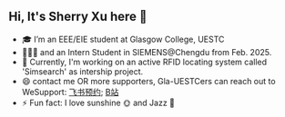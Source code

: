 ## Hi, It's Sherry Xu here 👋

<!--
**XU1hE/XU1hE** is a ✨ _special_ ✨ repository because its `README.md` (this file) appears on your GitHub profile.

Here are some ideas to get you started:

- 🔭 I’m currently working on ...
- 🌱 I’m currently learning ...
- 👯 I’m looking to collaborate on ...
- 🤔 I’m looking for help with ...
- 💬 Ask me about ...
- 📫 How to reach me: yihe8552@gmail.com
- 😄 Pronouns: ...
- ⚡ Fun fact: ...
-->

- 🎓 I’m an EEE/EIE student at Glasgow College, UESTC
- 👩🏻‍💻 and an Intern Student in SIEMENS@Chengdu from Feb. 2025.
- 🔭 Currently, I'm working on an active RFID locating system called 'Simsearch' as intership project.
- 😄 contact me OR more supporters, Gla-UESTCers can reach out to WeSupport: [飞书预约](https://uestc.feishu.cn/share/base/query/shrcnzlhVUEw2TSs9TDVHApuNHh); [B站](https://space.bilibili.com/1737510942/?spm_id_from=333.999.0.0)
- ⚡ Fun fact: I love sunshine 🌞 and Jazz 🎹
